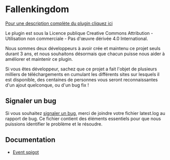 Fallenkingdom
===
[Pour une description complète du plugin cliquez ici](https://www.spigotmc.org/resources/fallenkingdom.38878/)

Le plugin est sous la Licence publique Creative Commons Attribution - Utilisation non commerciale - Pas d'œuvre dérivée 4.0 International.

Nous sommes deux développeurs à avoir crée et maintenu ce projet seuls durant 3 ans, et nous souhaitons  désormais que chacun puisse nous aider à améliorer et maintenir ce plugin. 

Si vous êtes développeur, sachez que ce projet a fait l'objet de plusieurs milliers de téléchargements en cumulant les différents sites sur lesquels il est disponible, des centaines de personnes vous seront reconnaissantes d'un ajout quelconque, ou d'un bug fix !


## Signaler un bug
Si vous souhaitez [signaler un bug](https://github.com/Etrenak/fallenkingdom/issues/new), merci de joindre votre fichier latest.log au rapport de bug. Ce fichier contient des éléments essentiels pour que nous puissions identifier le problème et le résoudre.

## Documentation
* [Event spigot](docs/api/api.md)

